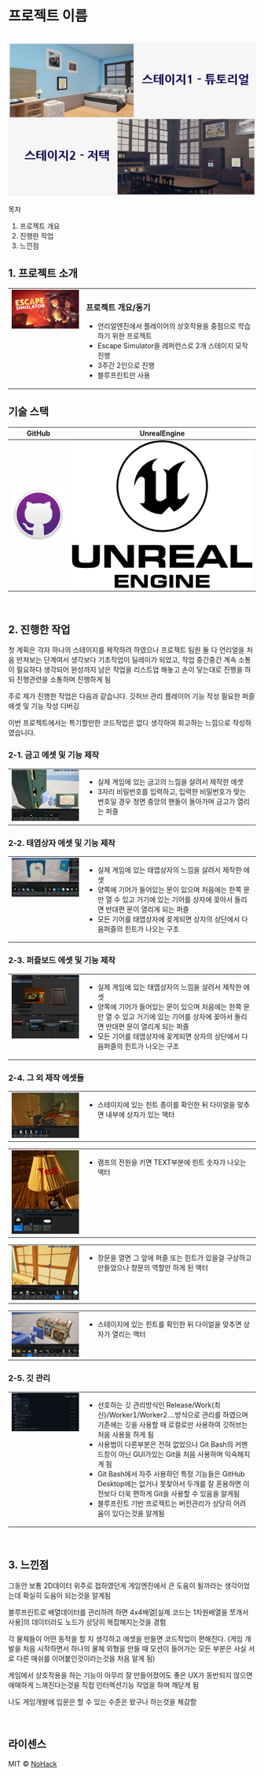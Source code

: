 <!-- #  Jekyll Theme - BlogFolio

A simple and easy to use blog and portfolio theme for Jekyll

##  Install
1. Clone or download `https://github.com/lamccloskey/jekyll-theme-blogfolio.git`
2. Enter folder `cd jekyll-theme-blogfolio/`
3. Start Jekyll Server `jekyll serve`
4. Enter url `localhost:4000/jekyll-theme-blogfolio/`

##  Demo
[https://lamccloskey.github.io/jekyll-theme-blogfolio/](https://lamccloskey.github.io/jekyll-theme-blogfolio/)


##  Preview
![alt text](blogfolio.gif "Blogfolio")

---
_Powered by [Jekyll](http://jekyllrb.com/) and styled using [Bulma](http://bulma.io/)_ -->


# 프로젝트 이름

<p align="center">
  <br>
  <img src="./images/common/Thumbnail.jpg">
  <br>
</p>

목차

1. 프로젝트 개요
2. 진행한 작업
3. 느낀점

## 1. 프로젝트 소개

<table>
  <tr>
    <td style="width: 30%; vertical-align: top;">
      <img src="./images/common/EscapeSimulatorImage.jpg" alt="Escape Simulator Thumbnail" style="width: 100%;">
    </td>
    <td style="width: 70%; vertical-align: top; text-align: left;">
      <h3>프로젝트 개요/동기</h3>
      <ul>
        <li>언리얼엔진에서 플레이어의 상호작용을 중점으로 학습하기 위한 프로젝트</li>
        <li>Escape Simulator을 레퍼런스로 2개 스테이지 모작 진행</li>
        <li>3주간 2인으로 진행</li>
        <li>블루프린트만 사용</li>
      </ul>
    </td>
  </tr>
</table>

## 기술 스택

|	GitHub	|UnrealEngine|
| :------: 	| 	:------: |
| ![github]	| 	![ue]	 |

<br>

## 2. 진행한 작업

첫 계획은 각자 하나의 스테이지를 제작하려 하였으나 프로젝트 팀원 둘 다 언리얼을 처음 만져보는 단계여서 생각보다 기초작업이 딜레이가 되었고, 작업 중간중간 계속 소통이 필요하다 생각되어 완성까지 남은 작업을 리스트업 해놓고 손이 닿는대로 진행을 하되 진행관련을 소통하며 진행하게 됨

주로 제가 진행한 작업은 다음과 같습니다.
깃허브 관리
플레이어 기능 작성
필요한 퍼즐 에셋 및 기능 작성
디버깅

이번 프로젝트에서는 특기할만한 코드작업은 없다 생각하여 회고하는 느낌으로 작성하였습니다.

### 2-1. 금고 에셋 및 기능 제작
<table>
  <tr>
    <td style="width: 30%; vertical-align: top;">
      <img src="./images/common/StrongBox.jpg" alt="StrongBox" style="width: 100%;">
    </td>
    <td style="width: 70%; vertical-align: top; text-align: left;">
      <ul>
        <li>실제 게임에 있는 금고의 느낌을 살려서 제작한 에셋</li>
        <li>3자리 비밀번호를 입력하고, 입력한 비밀번호가 맞는 번호일 경우 정면 중앙의 핸들이 돌아가며 금고가 열리는 퍼즐</li>
      </ul>
    </td>
  </tr>
</table>

### 2-2. 태엽상자 에셋 및 기능 제작
<table>
  <tr>
    <td style="width: 30%; vertical-align: top;">
      <img src="./images/common/GearBox.jpg" alt="GearBox" style="width: 100%;">
    </td>
    <td style="width: 70%; vertical-align: top; text-align: left;">
      <ul>
        <li>실제 게임에 있는 태엽상자의 느낌을 살려서 제작한  에셋</li>
        <li>양쪽에 기어가 들어있는 문이 있으며 처음에는 한쪽 문만 열 수 있고 거기에 있는 기어를 상자에 꽂아서 돌리면 반대편 문이 열리게 되는 퍼즐</li>
		<li>모든 기어를 태엽상자에 꽂게되면 상자의 상단에서 다음퍼즐의 힌트가 나오는 구조</li>
      </ul>
    </td>
  </tr>
</table>

### 2-3. 퍼즐보드 에셋 및 기능 제작
<table>
  <tr>
    <td style="width: 30%; vertical-align: top;">
      <img src="./images/common/PuzzleBoard.jpg" alt="PuzzleBoard" style="width: 100%;">
    </td>
    <td style="width: 70%; vertical-align: top; text-align: left;">
      <ul>
        <li>실제 게임에 있는 태엽상자의 느낌을 살려서 제작한  에셋</li>
        <li>양쪽에 기어가 들어있는 문이 있으며 처음에는 한쪽 문만 열 수 있고 거기에 있는 기어를 상자에 꽂아서 돌리면 반대편 문이 열리게 되는 퍼즐</li>
		<li>모든 기어를 태엽상자에 꽂게되면 상자의 상단에서 다음퍼즐의 힌트가 나오는 구조</li>
      </ul>
    </td>
  </tr>
</table>

### 2-4. 그 외 제작 에셋들
<table>
  <tr>
    <td style="width: 30%; vertical-align: top;">
      <img src="./images/common/Wardrobe.jpg" alt="Wardrobe" style="width: 100%;">
    </td>
    <td style="width: 70%; vertical-align: top; text-align: left;">
      <ul>
        <li>스테이지에 있는 힌트 종이를 확인한 뒤 다이얼을 맞추면 내부에 상자가 있는 액터</li>
      </ul>
    </td>
  </tr>
</table>
<table>
  <tr>
    <td style="width: 30%; vertical-align: top;">
      <img src="./images/common/Lamp.jpg" alt="Lamp" style="width: 100%;">
    </td>
    <td style="width: 70%; vertical-align: top; text-align: left;">
      <ul>
        <li>램프의 전원을 키면 TEXT부분에 힌트 숫자가 나오는 액터</li>
      </ul>
    </td>
  </tr>
</table>
<table>
  <tr>
    <td style="width: 30%; vertical-align: top;">
      <img src="./images/common/Window.jpg" alt="Window" style="width: 100%;">
    </td>
    <td style="width: 70%; vertical-align: top; text-align: left;">
      <ul>
        <li>창문을 열면 그 앞에 퍼즐 또는 힌트가 있을걸 구상하고 만들었으나 창문의 역할만 하게 된 액터</li>
      </ul>
    </td>
  </tr>
</table>
<table>
  <tr>
    <td style="width: 30%; vertical-align: top;">
      <img src="./images/common/LockedBox.jpg" alt="LockedBox" style="width: 100%;">
    </td>
    <td style="width: 70%; vertical-align: top; text-align: left;">
      <ul>
        <li>스테이지에 있는 힌트를 확인한 뒤 다이얼을 맞추면 상자가 열리는 액터</li>
      </ul>
    </td>
  </tr>
</table>

### 2-5. 깃 관리
<table>
  <tr>
    <td style="width: 30%; vertical-align: top;">
      <img src="./images/common/Git.jpg" alt="Git" style="width: 100%;">
    </td>
    <td style="width: 70%; vertical-align: top; text-align: left;">
      <ul>
        <li>선호하는 깃 관리방식인 Release/Work(최신)/Worker1/Worker2....방식으로 관리를 하였으며 기존에는 깃을 사용할 때 로컬로만 사용하여 깃허브는 처음 사용을 하게 됨</li>
        <li>사용법이 다른부분은 전혀 없었으나 Git Bash의 커맨드창이 아닌 GUI가있는 Git을 처음 사용하며 익숙해지게 됨</li>
		<li>Git Bash에서 자주 사용하던 특정 기능들은 GitHub Desktop에는 없거나 못찾아서 두개를 잘 혼용하면 이전보다 더욱 편하게 Git을 사용할 수 있음을 알게됨</li>
		<li>블루프린트 기반 프로젝트는 버전관리가 상당히 어려움이 있다는것을 알게됨</li>
      </ul>
    </td>
  </tr>
</table>

<br>

## 3. 느낀점

그동안 보통 2D데이터 위주로 접하였던게 게임엔진에서 큰 도움이 될까라는 생각이었는데 확실히 도움이 되는것을 알게됨

블루프린트로 배열데이터를 관리하려 하면 4x4배열[실제 코드는 1차원배열을 쪼개서 사용]의 데이터라도 노드가 상당히 복잡해지는것을 경험

각 물체들이 어떤 동작을 할 지 생각하고 에셋을 만들면 코드작업이 편해진다. (게임 개발을 처음 시작하면서 하나의 물체 외형을 만들 때 모션이 들어가는 모든 부분은 사실 서로 다른 매쉬를 이어붙인것이라는것을 처음 알게 됨)

게임에서 상호작용을 하는 기능이 아무리 잘 만들어졌어도 좋은 UX가 동반되지 않으면 애매하게 느껴진다는것을 직접 인터렉션기능 작업을 하며 깨닫게 됨

나도 게임개발에 입문은 할 수 있는 수준은 왔구나 하는것을 체감함

<p align="justify">

</p>

<br>

## 라이센스

MIT &copy; [NoHack](mailto:lbjp114@gmail.com)

<!-- Stack Icon Refernces -->

[git]: /images/stack/Git.svg
[github]: /images/stack/GithubDesktop.svg
[ue]: /images/stack/UnrealEngine.svg

